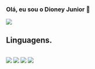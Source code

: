 ### Olá, eu sou o Dioney Junior 👋

<a href=""> <img src="https://github-readme-stats.vercel.app/api?username=DioneyJunior&show_icons=true&theme=radical"/> </a>


## Linguagens.

<div style="display: inline_block"><br>
<img src=https://img.shields.io/badge/HTML5-E34F26?style=for-the-badge&logo=html5&logoColor=white>
<img src=https://img.shields.io/badge/CSS3-1572B6?style=for-the-badge&logo=css3&logoColor=white>
<img src=https://img.shields.io/badge/JavaScript-323330?style=for-the-badge&logo=javascript&logoColor=F7DF1E>
<img src=https://img.shields.io/badge/Vue.js-35495E?style=for-the-badge&logo=vue.js&logoColor=4FC08D>
</div>

